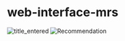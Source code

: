 # web-interface-mrs

![title_entered](https://github.com/KiranEC11/web-interface-mrs/assets/123507880/ff0b5be8-dbe4-44ca-bf55-7ee0f22a8749)
![Recommendation](https://github.com/KiranEC11/web-interface-mrs/assets/123507880/b3a3476f-3cd0-4539-a8f1-0ef9a0ec0052)
